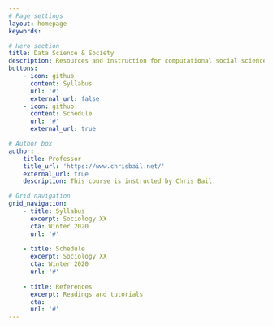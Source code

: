 ```yaml
---
# Page settings
layout: homepage
keywords:

# Hero section
title: Data Science & Society
description: Resources and instruction for computational social science.
buttons:
    - icon: github
      content: Syllabus
      url: '#'
      external_url: false
    - icon: github
      content: Schedule
      url: '#'
      external_url: true

# Author box
author:
    title: Professor
    title_url: 'https://www.chrisbail.net/'
    external_url: true
    description: This course is instructed by Chris Bail.

# Grid navigation
grid_navigation:
    - title: Syllabus
      excerpt: Sociology XX
      cta: Winter 2020
      url: '#'
      
    - title: Schedule
      excerpt: Sociology XX
      cta: Winter 2020
      url: '#'
      
    - title: References
      excerpt: Readings and tutorials
      cta: 
      url: '#'
---
```


